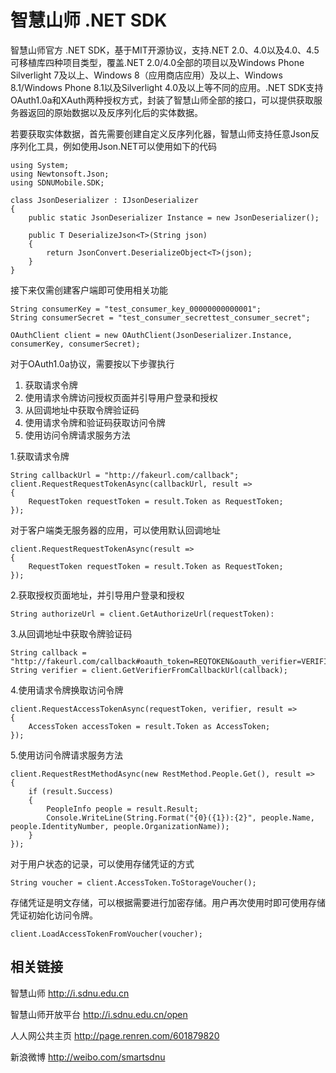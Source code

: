 智慧山师 .NET SDK
=========

智慧山师官方 .NET SDK，基于MIT开源协议，支持.NET 2.0、4.0以及4.0、4.5可移植库四种项目类型，覆盖.NET 2.0/4.0全部的项目以及Windows Phone Silverlight 7及以上、Windows 8（应用商店应用）及以上、Windows 8.1/Windows Phone 8.1以及Silverlight 4.0及以上等不同的应用。.NET SDK支持OAuth1.0a和XAuth两种授权方式，封装了智慧山师全部的接口，可以提供获取服务器返回的原始数据以及反序列化后的实体数据。

若要获取实体数据，首先需要创建自定义反序列化器，智慧山师支持任意Json反序列化工具，例如使用Json.NET可以使用如下的代码

    using System;
    using Newtonsoft.Json;
    using SDNUMobile.SDK;
    
    class JsonDeserializer : IJsonDeserializer
    {
        public static JsonDeserializer Instance = new JsonDeserializer();

        public T DeserializeJson<T>(String json)
        {
            return JsonConvert.DeserializeObject<T>(json);
        }
    }

接下来仅需创建客户端即可使用相关功能

    String consumerKey = "test_consumer_key_00000000000001";
    String consumerSecret = "test_consumer_secrettest_consumer_secret";

    OAuthClient client = new OAuthClient(JsonDeserializer.Instance, consumerKey, consumerSecret);

对于OAuth1.0a协议，需要按以下步骤执行

1.  获取请求令牌
2.  使用请求令牌访问授权页面并引导用户登录和授权
3.  从回调地址中获取令牌验证码
4.  使用请求令牌和验证码获取访问令牌
5.  使用访问令牌请求服务方法

1.获取请求令牌

    String callbackUrl = "http://fakeurl.com/callback";
    client.RequestRequestTokenAsync(callbackUrl, result =>
    {
        RequestToken requestToken = result.Token as RequestToken;
    });

对于客户端类无服务器的应用，可以使用默认回调地址

    client.RequestRequestTokenAsync(result =>
    {
        RequestToken requestToken = result.Token as RequestToken;
    });

2.获取授权页面地址，并引导用户登录和授权

    String authorizeUrl = client.GetAuthorizeUrl(requestToken):

3.从回调地址中获取令牌验证码

    String callback = "http://fakeurl.com/callback#oauth_token=REQTOKEN&oauth_verifier=VERIFIER";
    String verifier = client.GetVerifierFromCallbackUrl(callback);

4.使用请求令牌换取访问令牌

    client.RequestAccessTokenAsync(requestToken, verifier, result =>
    {
        AccessToken accessToken = result.Token as AccessToken;
    });

5.使用访问令牌请求服务方法

    client.RequestRestMethodAsync(new RestMethod.People.Get(), result =>
    {
        if (result.Success)
        {
            PeopleInfo people = result.Result;
            Console.WriteLine(String.Format("{0}({1}):{2}", people.Name, people.IdentityNumber, people.OrganizationName));
        }
    });

对于用户状态的记录，可以使用存储凭证的方式

    String voucher = client.AccessToken.ToStorageVoucher();

存储凭证是明文存储，可以根据需要进行加密存储。用户再次使用时即可使用存储凭证初始化访问令牌。

    client.LoadAccessTokenFromVoucher(voucher);

相关链接
---------
智慧山师 http://i.sdnu.edu.cn 

智慧山师开放平台 http://i.sdnu.edu.cn/open 

人人网公共主页 http://page.renren.com/601879820 

新浪微博 http://weibo.com/smartsdnu 
